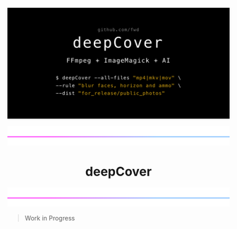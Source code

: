 ![line](https://github.com/fwd/deepCover/raw/master/cover.png)

![line](https://github.com/fwd/n2/raw/master/.github/line.png)

<h1 align="center">deepCover</h1>

![line](https://github.com/fwd/n2/raw/master/.github/line.png)

> Work in Progress 
